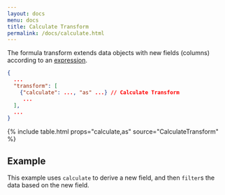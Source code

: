 ```yaml
---
layout: docs
menu: docs
title: Calculate Transform
permalink: /docs/calculate.html
---
```


The formula transform extends data objects with new fields (columns) according to an [expression](types.html#expression).

```json
{
  ...
  "transform": [
    {"calculate": ..., "as" ...} // Calculate Transform
     ...
  ],
  ...
}
```

{% include table.html props="calculate,as" source="CalculateTransform" %}

## Example

This example uses `calculate` to derive a new field, and then `filter`s the data based on the new field.

<span class="vl-example" data-name="bar_filter_calc"></span>
